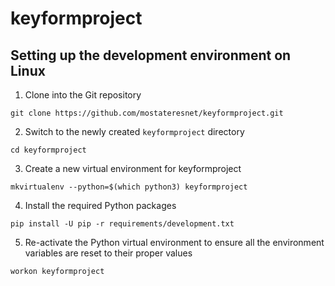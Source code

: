 # keyformproject
## Setting up the development environment on Linux
1. Clone into the Git repository

  ```shell
  git clone https://github.com/mostateresnet/keyformproject.git
  ```
2. Switch to the newly created `keyformproject` directory

  ```shell
  cd keyformproject
  ```
3. Create a new virtual environment for keyformproject

  ```shell
  mkvirtualenv --python=$(which python3) keyformproject
  ```
4. Install the required Python packages

  ```shell
  pip install -U pip -r requirements/development.txt
  ```
5. Re-activate the Python virtual environment to ensure all the environment variables are reset to their proper values

  ```shell
  workon keyformproject
  ```
  
